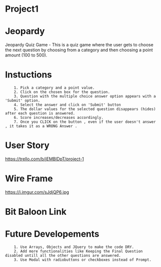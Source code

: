 # Project1
# Jeopardy 

Jeopardy Quiz Game - This is a quiz game where the user gets to choose the next question by choosing from a category and then choosing a point amount (100 to 500). 

# Instuctions 
```
    1. Pick a category and a point value.
    2. Click on the chosen box for the question.
    3. Question with the multiple choice answer option appears with a 'Submit' option.
    4. Select the answer and click on 'Submit' button
    5. The dollar values for the selected question disappears (hides) after each question is answered.
    6. Score increases/decreases accordingly.
    7. Once you CLICK on the button , even if the user doesn't answer , it takes it as a WRONG Answer . 

```

# User Story

https://trello.com/b/jEMBIDpT/project-1

# Wire Frame 

https://i.imgur.com/sJdjQP6.jpg

# Bit Baloon Link


# Future Developements

```
    1. Use Arrays, Objects and JQuery to make the code DRY.
    2. Add more functionalities like Keeping the Final Question disabled untill all the other questions are answered.
    3. Use Modal with radiobuttons or checkboxes instead of Prompt.
```

